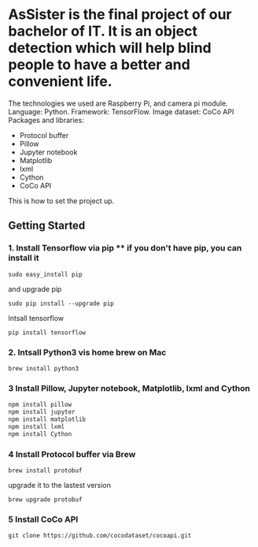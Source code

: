 # AsSister is the final project of our bachelor of IT. It is an object detection which will help blind people to have a better and convenient life.

The technologies we used are Raspberry Pi, and camera pi module.
Language: Python.
Framework: TensorFlow.
Image dataset: CoCo API
Packages and libraries:  
- Protocol buffer
- Pillow
- Jupyter notebook
- Matplotlib
- lxml
- Cython
- CoCo API


This is how to set the project up.

## Getting Started


### 1. Install Tensorflow via pip ** if you don't have pip, you can install it 
```
sudo easy_install pip
```
and upgrade pip
```
sudo pip install --upgrade pip
```
Intsall tensorflow
```
pip install tensorflow
```

### 2. Intsall Python3 vis home brew on Mac
```
brew install python3
```

### 3 Install Pillow, Jupyter notebook, Matplotlib, lxml and Cython
``` bash
npm install pillow
npm install jupyter
npm install matplotlib
npm install lxml
npm install Cython
```

### 4 Install Protocol buffer via Brew 
```
brew install protobuf
```
upgrade it to the lastest version
```
brew upgrade protobuf
```

### 5 Install CoCo API
```
git clone https://github.com/cocodataset/cocoapi.git
```
